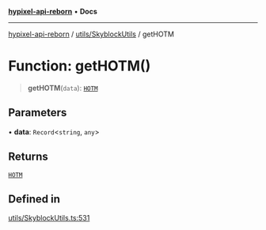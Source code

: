 [**hypixel-api-reborn**](../../../README.md) • **Docs**

***

[hypixel-api-reborn](../../../modules.md) / [utils/SkyblockUtils](../README.md) / getHOTM

# Function: getHOTM()

> **getHOTM**(`data`): [`HOTM`](../../../structures/SkyBlock/SkyblockMemberTypes/interfaces/HOTM.md)

## Parameters

• **data**: `Record`\<`string`, `any`\>

## Returns

[`HOTM`](../../../structures/SkyBlock/SkyblockMemberTypes/interfaces/HOTM.md)

## Defined in

[utils/SkyblockUtils.ts:531](https://github.com/Kathund/REBORN-docs-TEST/blob/226e7f6a62bb6bca87ef0828ac84e9098d59f860/src/utils/SkyblockUtils.ts#L531)
